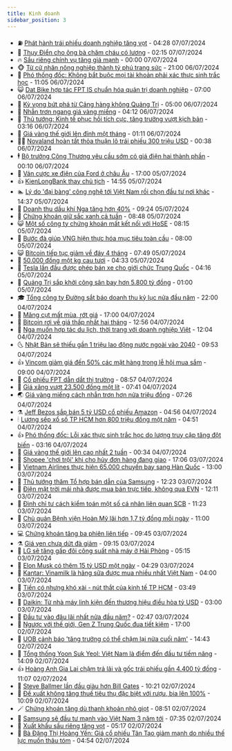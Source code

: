 ```yaml
---
title: Kinh doanh
sidebar_position: 3
---
```


<!-- vnexpress-kinh-doanh:START -->
- ⛽️ [Phát hành trái phiếu doanh nghiệp tăng vọt](https://vnexpress.net/phat-hanh-trai-phieu-doanh-nghiep-tang-vot-4767065.html) - 04:28 07/07/2024
- 🐲 [Thụy Điển cho ông bà chăm cháu có lương](https://vnexpress.net/thuy-dien-cho-ong-ba-cham-chau-co-luong-4766994.html) - 02:15 07/07/2024
- 🔥 [Sầu riêng chính vụ tăng giá mạnh](https://vnexpress.net/sau-rieng-chinh-vu-tang-gia-manh-4766600.html) - 00:00 07/07/2024
- 🐵 [Từ cử nhân nông nghiệp thành tỷ phú trang sức](https://vnexpress.net/tu-cu-nhan-nong-nghiep-thanh-ty-phu-trang-suc-4766560.html) - 21:00 06/07/2024
- 🦅 [Phó thống đốc: Không bắt buộc mọi tài khoản phải xác thực sinh trắc học](https://vnexpress.net/pho-thong-doc-khong-bat-buoc-moi-tai-khoan-phai-xac-thuc-sinh-trac-hoc-4766917.html) - 11:05 06/07/2024
- 😺 [Dat Bike hợp tác FPT IS chuẩn hóa quản trị doanh nghiệp](https://vnexpress.net/dat-bike-hop-tac-fpt-is-chuan-hoa-quan-tri-doanh-nghiep-4766839.html) - 07:00 06/07/2024
- 🤩 [Kỳ vọng bứt phá từ Cảng hàng không Quảng Trị](https://vnexpress.net/ky-vong-but-pha-tu-cang-hang-khong-quang-tri-4766382.html) - 05:00 06/07/2024
- 🌮 [Nhẫn trơn ngang giá vàng miếng](https://vnexpress.net/nhan-tron-ngang-gia-vang-mieng-4766850.html) - 04:12 06/07/2024
- 🧰 [Thủ tướng: Kinh tế phục hồi tích cực, tăng trưởng vượt kịch bản](https://vnexpress.net/thu-tuong-kinh-te-phuc-hoi-tich-cuc-tang-truong-vuot-kich-ban-4766820.html) - 03:16 06/07/2024
- 🤔 [Giá vàng thế giới lên đỉnh một tháng](https://vnexpress.net/gia-vang-the-gioi-len-dinh-mot-thang-4766771.html) - 01:11 06/07/2024
- 🧑‍💻 [Novaland hoàn tất thỏa thuận lô trái phiếu 300 triệu USD](https://vnexpress.net/novaland-hoan-tat-thoa-thuan-lo-trai-phieu-300-trieu-usd-4766722.html) - 00:38 06/07/2024
- 🕴 [Bộ trưởng Công Thương yêu cầu sớm có giá điện hai thành phần](https://vnexpress.net/bo-truong-cong-thuong-yeu-cau-som-co-gia-dien-hai-thanh-phan-4766724.html) - 00:10 06/07/2024
- 🦩 [Ván cược xe điện của Ford ở châu Âu](https://vnexpress.net/van-cuoc-xe-dien-cua-ford-o-chau-au-4766262.html) - 17:00 05/07/2024
- 👍 [KienLongBank thay chủ tịch](https://vnexpress.net/kienlongbank-thay-chu-tich-4766713.html) - 14:55 05/07/2024
- 🏊 [Lý do &#39;đại bàng&#39; công nghệ tới Việt Nam rồi chọn đầu tư nơi khác](https://vnexpress.net/ly-do-dai-bang-cong-nghe-toi-viet-nam-roi-chon-dau-tu-noi-khac-4766684.html) - 14:37 05/07/2024
- 🤡 [Doanh thu dầu khí Nga tăng hơn 40%](https://vnexpress.net/doanh-thu-dau-khi-nga-tang-hon-40-4766631.html) - 09:24 05/07/2024
- 👀 [Chứng khoán giữ sắc xanh cả tuần](https://vnexpress.net/chung-khoan-hom-nay-5-7-vn-index-giu-sac-xanh-ca-tuan-4766603.html) - 08:48 05/07/2024
- 😺 [Một số công ty chứng khoán mất kết nối với HoSE](https://vnexpress.net/mot-so-cong-ty-chung-khoan-mat-ket-noi-voi-hose-4766582.html) - 08:15 05/07/2024
- 🦣 [Bước đà giúp VNG hiện thực hóa mục tiêu toàn cầu](https://vnexpress.net/buoc-da-giup-vng-hien-thuc-hoa-muc-tieu-toan-cau-4766583.html) - 08:00 05/07/2024
- 😺 [Bitcoin tiếp tục giảm về đáy 4 tháng](https://vnexpress.net/gia-bitcoin-hom-nay-5-7-tiep-tuc-giam-ve-day-4-thang-4766562.html) - 07:49 05/07/2024
- 💼 [50.000 đồng một kg cau tươi](https://vnexpress.net/50-000-dong-mot-kg-cau-tuoi-4766237.html) - 04:33 05/07/2024
- 🤗 [Tesla lần đầu được phép bán xe cho giới chức Trung Quốc](https://vnexpress.net/tesla-lan-dau-duoc-phep-ban-xe-cho-gioi-chuc-trung-quoc-4766386.html) - 04:16 05/07/2024
- 👀 [Quảng Trị sắp khởi công sân bay hơn 5.800 tỷ đồng](https://vnexpress.net/quang-tri-sap-khoi-cong-san-bay-hon-5-800-ty-dong-4766243.html) - 01:00 05/07/2024
- 🎓 [Tổng công ty Đường sắt báo doanh thu kỷ lục nửa đầu năm](https://vnexpress.net/tong-cong-ty-duong-sat-bao-doanh-thu-ky-luc-nua-dau-nam-4766301.html) - 22:00 04/07/2024
- 🗽 [Măng cụt mất mùa, rớt giá](https://vnexpress.net/mang-cut-mat-mua-rot-gia-4766188.html) - 17:00 04/07/2024
- 🚀 [Bitcoin rơi về giá thấp nhất hai tháng](https://vnexpress.net/bitcoin-roi-ve-gia-thap-nhat-hai-thang-4766272.html) - 12:56 04/07/2024
- 🤗 [Nga muốn hợp tác du lịch, thời trang với doanh nghiệp Việt](https://vnexpress.net/nga-muon-hop-tac-du-lich-thoi-trang-voi-doanh-nghiep-viet-4766128.html) - 12:04 04/07/2024
- 🌜 [Nhật Bản sẽ thiếu gần 1 triệu lao động nước ngoài vào 2040](https://vnexpress.net/nhat-ban-se-thieu-gan-1-trieu-lao-dong-nuoc-ngoai-vao-2040-4766114.html) - 09:53 04/07/2024
- 👍 [Vincom giảm giá đến 50% các mặt hàng trong lễ hội mua sắm](https://vnexpress.net/vincom-giam-gia-den-50-cac-mat-hang-trong-le-hoi-mua-sam-4766150.html) - 09:00 04/07/2024
- 🤖 [Cổ phiếu FPT dẫn dắt thị trường](https://vnexpress.net/chung-khoan-hom-nay-4-7-co-phieu-fpt-dan-dat-thi-truong-4766156.html) - 08:57 04/07/2024
- 🫣 [Giá xăng vượt 23.500 đồng một lít](https://vnexpress.net/gia-xang-moi-nhat-hom-nay-4-7-4766094.html) - 07:41 04/07/2024
- 🌏 [Giá vàng miếng cách nhẫn trơn hơn nửa triệu đồng](https://vnexpress.net/gia-vang-moi-nhat-hom-nay-4-7-4766102.html) - 07:26 04/07/2024
- ⚗️ [Jeff Bezos sắp bán 5 tỷ USD cổ phiếu Amazon](https://vnexpress.net/jeff-bezos-sap-ban-5-ty-usd-co-phieu-amazon-4766039.html) - 04:56 04/07/2024
- 🕯 [Lương sếp xổ số TP HCM hơn 800 triệu đồng một năm](https://vnexpress.net/luong-sep-xo-so-tp-hcm-hon-800-trieu-dong-mot-nam-4766019.html) - 04:51 04/07/2024
- 👍 [Phó thống đốc: Lỗi xác thực sinh trắc học do lượng truy cập tăng đột biến](https://vnexpress.net/pho-thong-doc-loi-xac-thuc-sinh-trac-hoc-do-luong-truy-cap-tang-dot-bien-4765985.html) - 03:16 04/07/2024
- 🤠 [Giá vàng thế giới lên cao nhất 2 tuần](https://vnexpress.net/gia-vang-the-gioi-len-cao-nhat-2-tuan-4765912.html) - 00:34 04/07/2024
- 🌊 [Shopee &#39;chơi trội&#39; khi cho hủy đơn hàng đang giao](https://vnexpress.net/shopee-choi-troi-khi-cho-huy-don-hang-dang-giao-4765729.html) - 17:06 03/07/2024
- 🌈 [Vietnam Airlines thực hiện 65.000 chuyến bay sang Hàn Quốc](https://vnexpress.net/vietnam-airlines-thuc-hien-65-000-chuyen-bay-sang-han-quoc-4765821.html) - 13:00 03/07/2024
- 🥳 [Thủ tướng thăm Tổ hợp bán dẫn của Samsung](https://vnexpress.net/thu-tuong-tham-to-hop-ban-dan-cua-samsung-4765836.html) - 12:23 03/07/2024
- 🐻 [Điện mặt trời mái nhà được mua bán trực tiếp, không qua EVN](https://vnexpress.net/dien-mat-troi-mai-nha-duoc-mua-ban-truc-tiep-khong-qua-evn-4765844.html) - 12:11 03/07/2024
- 💫 [Đình chỉ tư cách kiểm toán một số cá nhân liên quan SCB](https://vnexpress.net/ky-luat-kiem-toan-vien-deloitte-lien-quan-toi-scb-4765819.html) - 11:23 03/07/2024
- 🤩 [Chủ quản Bệnh viện Hoàn Mỹ lãi hơn 1,7 tỷ đồng mỗi ngày](https://vnexpress.net/benh-vien-hoan-my-lai-lon-nam-2023-4765719.html) - 11:00 03/07/2024
- 💻 [Chứng khoán tăng ba phiên liên tiếp](https://vnexpress.net/chung-khoan-hom-nay-3-7-tang-ba-phien-lien-tiep-4765789.html) - 09:45 03/07/2024
- ⚗️ [Giá yen chưa dứt đà giảm](https://vnexpress.net/gia-yen-chua-dut-da-giam-4765704.html) - 09:15 03/07/2024
- 🌈 [LG sẽ tăng gấp đôi công suất nhà máy ở Hải Phòng](https://vnexpress.net/lg-se-tang-gap-doi-cong-suat-nha-may-o-hai-phong-4765631.html) - 05:15 03/07/2024
- 🌝 [Elon Musk có thêm 15 tỷ USD một ngày](https://vnexpress.net/elon-musk-co-them-15-ty-usd-mot-ngay-4765537.html) - 04:29 03/07/2024
- 🥸 [Kantar: Vinamilk là hãng sữa được mua nhiều nhất Việt Nam](https://vnexpress.net/kantar-vinamilk-la-hang-sua-duoc-mua-nhieu-nhat-viet-nam-4765554.html) - 04:00 03/07/2024
- 🦆 [Tiền có nhưng khó xài - nút thắt của kinh tế TP HCM](https://vnexpress.net/tien-co-nhung-kho-xai-nut-that-cua-kinh-te-tp-hcm-4765179.html) - 03:49 03/07/2024
- 🌋 [Daikin: Từ nhà máy linh kiện đến thương hiệu điều hòa tỷ USD](https://vnexpress.net/daikin-tu-nha-may-linh-kien-den-thuong-hieu-dieu-hoa-ty-usd-4749155.html) - 03:00 03/07/2024
- 🦍 [Đầu tư vào đâu lãi nhất nửa đầu năm?](https://vnexpress.net/kenh-dau-tu-nao-tot-nhat-nua-dau-nam-2024-4765416.html) - 02:47 03/07/2024
- 🤔 [Ngược với thế giới, Gen Z Trung Quốc đua tiết kiệm](https://vnexpress.net/nguoc-voi-the-gioi-gen-z-trung-quoc-dua-tiet-kiem-4765113.html) - 17:00 02/07/2024
- 🧰 [UOB cảnh báo &#39;tăng trưởng có thể chậm lại nửa cuối năm&#39;](https://vnexpress.net/uob-canh-bao-tang-truong-co-the-cham-lai-nua-cuoi-nam-4765391.html) - 14:43 02/07/2024
- 🌝 [Tổng thống Yoon Suk Yeol: Việt Nam là điểm đến đầu tư tiềm năng](https://vnexpress.net/tong-thong-yoon-suk-yeol-viet-nam-la-diem-den-dau-tu-tiem-nang-4765397.html) - 14:09 02/07/2024
- 👍 [Hoàng Anh Gia Lai chậm trả lãi và gốc trái phiếu gần 4.400 tỷ đồng](https://vnexpress.net/hoang-anh-gia-lai-cham-tra-lai-va-goc-trai-phieu-gan-4-400-ty-dong-4765294.html) - 11:07 02/07/2024
- 🗽 [Steve Ballmer lần đầu giàu hơn Bill Gates](https://vnexpress.net/steve-ballmer-lan-dau-giau-hon-bill-gates-4765306.html) - 10:21 02/07/2024
- 🐎 [Đề xuất không tăng thuế tiêu thụ đặc biệt với rượu, bia lên 100%](https://vnexpress.net/de-xuat-khong-tang-thue-tieu-thu-dac-biet-voi-ruou-bia-len-100-4765332.html) - 10:09 02/07/2024
- 🪄 [Chứng khoán tăng dù thanh khoản nhỏ giọt](https://vnexpress.net/chung-khoan-hom-nay-2-7-vn-index-tang-du-thanh-khoan-nho-giot-4765295.html) - 08:51 02/07/2024
- 🎊 [Samsung sẽ đầu tư mạnh vào Việt Nam 3 năm tới](https://vnexpress.net/samsung-se-dau-tu-manh-vao-viet-nam-3-nam-toi-4765216.html) - 07:35 02/07/2024
- 🗽 [Xuất khẩu sầu riêng tăng vọt](https://vnexpress.net/xuat-khau-sau-rieng-tang-vot-4765187.html) - 05:17 02/07/2024
- 🦩 [Bà Đặng Thị Hoàng Yến: Giá cổ phiếu Tân Tạo giảm mạnh do nhiều thế lực muốn thâu tóm](https://vnexpress.net/ba-dang-thi-hoang-yen-gia-co-phieu-tan-tao-giam-manh-do-nhieu-the-luc-muon-thau-tom-4765182.html) - 04:54 02/07/2024<!-- vnexpress-kinh-doanh:END -->
